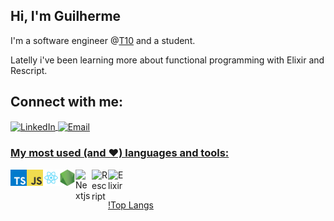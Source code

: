 ## Hi, I'm Guilherme

I'm a software engineer @[T10](https://t10.digital/) and a student.

Latelly i've been learning more about functional programming with Elixir and Rescript.

## Connect with me:
<a href="https://www.linkedin.com/in/guilherme-luiz-9a7158162/">
<img align="center" alt="LinkedIn" height="20px" src="https://img.shields.io/badge/-LinkedIn-0A66C2?&logo=linkedin&logoColor=white&logoWidth=20"/>

<a href="mailto:guiluizls@gmail.com">
<img align="center" alt="Email" height="20px" src="https://img.shields.io/static/v1?label=email&message=guiluizls@gmail.com&color=orange&logoWidth=20"/>
  

</br>

### My most used (and ❤) languages and tools:
<img align="left" alt="TypeScript" width="26px" src="https://raw.githubusercontent.com/github/explore/80688e429a7d4ef2fca1e82350fe8e3517d3494d/topics/typescript/typescript.png" />
<img align="left" alt="JavaScript" width="26px" src="https://raw.githubusercontent.com/github/explore/80688e429a7d4ef2fca1e82350fe8e3517d3494d/topics/javascript/javascript.png" />
<img align="left" alt="React" width="26px" src="https://raw.githubusercontent.com/github/explore/80688e429a7d4ef2fca1e82350fe8e3517d3494d/topics/react/react.png" />
<img align="left" alt="Node.js" width="26px" src="https://raw.githubusercontent.com/github/explore/80688e429a7d4ef2fca1e82350fe8e3517d3494d/topics/nodejs/nodejs.png" />
<img align="left" alt="Nextjs" width="26px" src="https://cdn.icon-icons.com/icons2/2148/PNG/512/nextjs_icon_132160.png" />
<img align="left" alt="Rescript" width="26px" src="https://icons-for-free.com/iconfiles/png/512/vscode+icons+type+rescript-1324451472506448992.png" />
<img align="left" alt="Elixir" width="26px" src="https://cdn.icon-icons.com/icons2/2699/PNG/512/elixir_lang_logo_icon_169207.png" />

</br>


</br>

[!Top Langs](https://github-readme-stats.vercel.app/api/top-langs/?username=guilhermells&layout=compact&hide=c,makefile,c%2B%2B)

